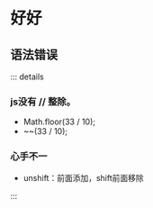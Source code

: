 # 好好

## 语法错误

::: details

### js没有 // 整除。

* Math.floor(33 / 10);
* ~~(33 / 10);

### 心手不一

* unshift：前面添加，shift前面移除

:::

